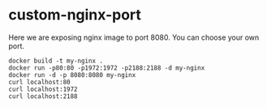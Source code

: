 # custom-nginx-port

Here we are exposing nginx image to port 8080. You can choose your own port.

```
docker build -t my-nginx . 
docker run -p80:80 -p1972:1972 -p2188:2188 -d my-nginx
docker run -d -p 8080:8080 my-nginx
curl localhost:80
curl localhost:1972
curl localhost:2188
```


